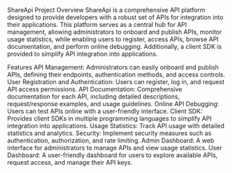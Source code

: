 ShareApi
Project Overview
ShareApi is a comprehensive API platform designed to provide developers with a robust set of APIs for integration into their applications. This platform serves as a central hub for API management, allowing administrators to onboard and publish APIs, monitor usage statistics, while enabling users to register, access APIs, browse API documentation, and perform online debugging. Additionally, a client SDK is provided to simplify API integration into applications.

Features
API Management: Administrators can easily onboard and publish APIs, defining their endpoints, authentication methods, and access controls.
User Registration and Authentication: Users can register, log in, and request API access permissions.
API Documentation: Comprehensive documentation for each API, including detailed descriptions, request/response examples, and usage guidelines.
Online API Debugging: Users can test APIs online with a user-friendly interface.
Client SDK: Provides client SDKs in multiple programming languages to simplify API integration into applications.
Usage Statistics: Track API usage with detailed statistics and analytics.
Security: Implement security measures such as authentication, authorization, and rate limiting.
Admin Dashboard: A web interface for administrators to manage APIs and view usage statistics.
User Dashboard: A user-friendly dashboard for users to explore available APIs, request access, and manage their API keys.